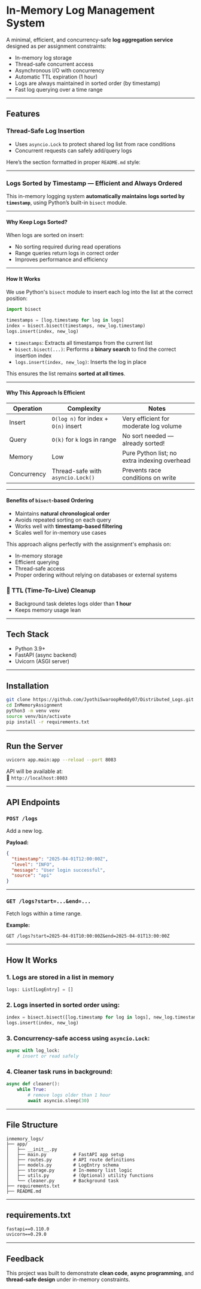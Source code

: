 
# In-Memory Log Management System

A minimal, efficient, and concurrency-safe **log aggregation service** designed as per assignment constraints:

- In-memory log storage
- Thread-safe concurrent access
- Asynchronous I/O with concurrency
- Automatic TTL expiration (1 hour)
- Logs are always maintained in sorted order (by timestamp)
- Fast log querying over a time range

--- 


## Features

### Thread-Safe Log Insertion
- Uses `asyncio.Lock` to protect shared log list from race conditions
- Concurrent requests can safely add/query logs

Here’s the section formatted in proper `README.md` style:

---

### Logs Sorted by Timestamp — Efficient and Always Ordered

This in-memory logging system **automatically maintains logs sorted by `timestamp`**, using Python’s built-in `bisect` module.

---

#### Why Keep Logs Sorted?

When logs are sorted on insert:
- No sorting required during read operations
- Range queries return logs in correct order
- Improves performance and efficiency

---

#### How It Works

We use Python's `bisect` module to insert each log into the list at the correct position:

```python
import bisect

timestamps = [log.timestamp for log in logs]
index = bisect.bisect(timestamps, new_log.timestamp)
logs.insert(index, new_log)
```

- `timestamps`: Extracts all timestamps from the current list
- `bisect.bisect(...)`: Performs a **binary search** to find the correct insertion index
- `logs.insert(index, new_log)`: Inserts the log in place

This ensures the list remains **sorted at all times**.

---

#### Why This Approach Is Efficient

| Operation      | Complexity            | Notes                                             |
|----------------|------------------------|---------------------------------------------------|
| Insert         | `O(log n)` for index + `O(n)` insert | Very efficient for moderate log volume            |
| Query          | `O(k)` for `k` logs in range | No sort needed — already sorted!                |
| Memory         | Low                    | Pure Python list; no extra indexing overhead      |
| Concurrency    | Thread-safe with `asyncio.Lock()` | Prevents race conditions on write                 |

---

#### Benefits of `bisect`-based Ordering

- Maintains **natural chronological order**
- Avoids repeated sorting on each query
- Works well with **timestamp-based filtering**
- Scales well for in-memory use cases

This approach aligns perfectly with the assignment's emphasis on:
- In-memory storage  
- Efficient querying  
- Thread-safe access  
- Proper ordering without relying on databases or external systems



### 🧹 TTL (Time-To-Live) Cleanup
- Background task deletes logs older than **1 hour**
- Keeps memory usage lean

---

## Tech Stack

- Python 3.9+
- FastAPI (async backend)
- Uvicorn (ASGI server)

---

## Installation

```bash
git clone https://github.com/JyothiSwaroopReddy07/Distributed_Logs.git
cd InMemoryAssignment
python3 -m venv venv
source venv/bin/activate
pip install -r requirements.txt
```

---

## Run the Server

```bash
uvicorn app.main:app --reload --port 8083
```

API will be available at:  
🔗 `http://localhost:8083`

---

## API Endpoints

### `POST /logs`

Add a new log.

**Payload:**
```json
{
  "timestamp": "2025-04-01T12:00:00Z",
  "level": "INFO",
  "message": "User login successful",
  "source": "api"
}
```

---

### `GET /logs?start=...&end=...`

Fetch logs within a time range.

**Example:**
```
GET /logs?start=2025-04-01T10:00:00Z&end=2025-04-01T13:00:00Z
```

---

## How It Works

### 1. **Logs are stored in a list** in memory
```python
logs: List[LogEntry] = []
```

### 2. **Logs inserted in sorted order** using:
```python
index = bisect.bisect([log.timestamp for log in logs], new_log.timestamp)
logs.insert(index, new_log)
```

### 3. **Concurrency-safe access** using `asyncio.Lock`:
```python
async with log_lock:
    # insert or read safely
```

### 4. **Cleaner task runs in background**:
```python
async def cleaner():
    while True:
        # remove logs older than 1 hour
        await asyncio.sleep(30)
```

---


## File Structure

```
inmemory_logs/
├── app/
│   ├── __init__.py
│   ├── main.py          # FastAPI app setup
│   ├── routes.py        # API route definitions
│   ├── models.py        # LogEntry schema
│   ├── storage.py       # In-memory list logic
│   ├── utils.py         # (Optional) utility functions
│   └── cleaner.py       # Background task
├── requirements.txt
├── README.md

```

---

## requirements.txt

```txt
fastapi==0.110.0
uvicorn==0.29.0
```

---

## Feedback

This project was built to demonstrate **clean code**, **async programming**, and **thread-safe design** under in-memory constraints.

